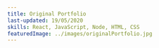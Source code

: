 ```yaml
---
title: Original Portfolio
last-updated: 19/05/2020
skills: React, JavaScript, Node, HTML, CSS
featuredImage: ../images/originalPortfolio.jpg
---
```


